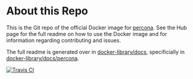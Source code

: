 # About this Repo

This is the Git repo of the official Docker image for [percona](https://registry.hub.docker.com/_/percona/). See the Hub page for the full readme on how to use the Docker image and for information regarding contributing and issues.

The full readme is generated over in [docker-library/docs](https://github.com/docker-library/docs), specificially in [docker-library/docs/percona](https://github.com/docker-library/docs/tree/master/percona).

[![Travis CI](https://img.shields.io/travis/docker-library/percona/master.svg)](https://travis-ci.org/docker-library/percona/branches)
